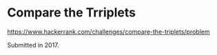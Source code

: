 # Compare the Trriplets

https://www.hackerrank.com/challenges/compare-the-triplets/problem

Submitted in 2017.
